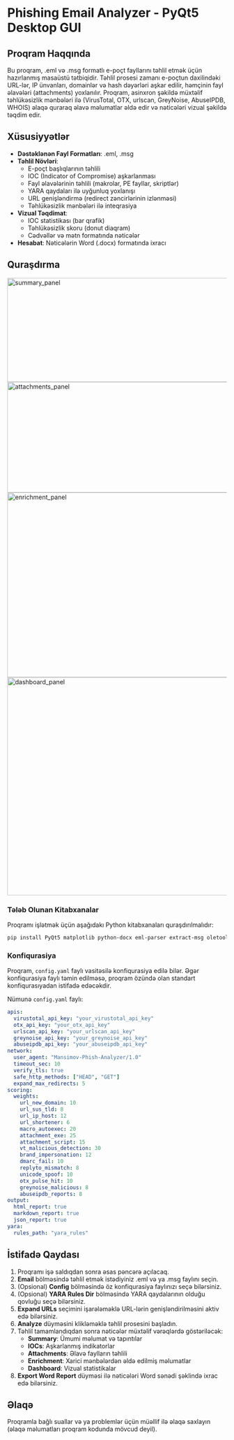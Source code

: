 # Phishing Email Analyzer - PyQt5 Desktop GUI

## Proqram Haqqında

Bu proqram, .eml və .msg formatlı e-poçt fayllarını təhlil etmək üçün hazırlanmış masaüstü tətbiqidir. Təhlil prosesi zamanı e-poçtun daxilindəki URL-lər, IP ünvanları, domainlər və hash dəyərləri aşkar edilir, həmçinin fayl əlavələri (attachments) yoxlanılır. Proqram, asinxron şəkildə müxtəlif təhlükəsizlik mənbələri ilə (VirusTotal, OTX, urlscan, GreyNoise, AbuseIPDB, WHOIS) əlaqə quraraq əlavə məlumatlar əldə edir və nəticələri vizual şəkildə təqdim edir.

## Xüsusiyyətlər

- **Dəstəklənən Fayl Formatları**: .eml, .msg
- **Təhlil Növləri**:
  - E-poçt başlıqlarının təhlili
  - IOC (Indicator of Compromise) aşkarlanması
  - Fayl əlavələrinin təhlili (makrolar, PE fayllar, skriptlər)
  - YARA qaydaları ilə uyğunluq yoxlanışı
  - URL genişləndirmə (redirect zəncirlərinin izlənməsi)
  - Təhlükəsizlik mənbələri ilə inteqrasiya
- **Vizual Təqdimat**:
  - IOC statistikası (bar qrafik)
  - Təhlükəsizlik skoru (donut diaqram)
  - Cədvəllər və mətn formatında nəticələr
- **Hesabat**: Nəticələrin Word (.docx) formatında ixracı

## Quraşdırma

<img width="610" height="238" alt="summary_panel" src="https://github.com/user-attachments/assets/c1737f8a-1632-459b-a3d4-e1611acfcd04" />

<img width="1070" height="253" alt="attachments_panel" src="https://github.com/user-attachments/assets/44480e01-e6ac-4156-91cf-6eef3153c840" />

<img width="726" height="423" alt="enrichment_panel" src="https://github.com/user-attachments/assets/5815072d-7741-48cb-8b1f-3d0278bb4f42" />

<img width="1089" height="499" alt="dashboard_panel" src="https://github.com/user-attachments/assets/2118f76f-227d-4baf-948d-483e3f4bb4b9" />


### Tələb Olunan Kitabxanalar

Proqramı işlətmək üçün aşağıdakı Python kitabxanaları quraşdırılmalıdır:

```bash
pip install PyQt5 matplotlib python-docx eml-parser extract-msg oletools yara-python pefile beautifulsoup4 lxml tldextract chardet aiohttp aiodns requests[security] python-whois dnspython pyyaml rich jinja2 python-dateutil
```

### Konfiqurasiya

Proqram, `config.yaml` faylı vasitəsilə konfiqurasiya edilə bilər. Əgər konfiqurasiya faylı təmin edilməsə, proqram özündə olan standart konfiqurasıyadan istifadə edəcəkdir.

Nümunə `config.yaml` faylı:

```yaml
apis:
  virustotal_api_key: "your_virustotal_api_key"
  otx_api_key: "your_otx_api_key"
  urlscan_api_key: "your_urlscan_api_key"
  greynoise_api_key: "your_greynoise_api_key"
  abuseipdb_api_key: "your_abuseipdb_api_key"
network:
  user_agent: "Mansimov-Phish-Analyzer/1.0"
  timeout_sec: 10
  verify_tls: true
  safe_http_methods: ["HEAD", "GET"]
  expand_max_redirects: 5
scoring:
  weights:
    url_new_domain: 10
    url_sus_tld: 8
    url_ip_host: 12
    url_shortener: 6
    macro_autoexec: 20
    attachment_exe: 25
    attachment_script: 15
    vt_malicious_detection: 30
    brand_impersonation: 12
    dmarc_fail: 10
    replyto_mismatch: 8
    unicode_spoof: 10
    otx_pulse_hit: 10
    greynoise_malicious: 8
    abuseipdb_reports: 8
output:
  html_report: true
  markdown_report: true
  json_report: true
yara:
  rules_path: "yara_rules"
```

## İstifadə Qaydası

1. Proqramı işə saldıqdan sonra əsas pəncərə açılacaq.
2. **Email** bölməsində təhlil etmək istədiyiniz .eml və ya .msg faylını seçin.
3. (Opsional) **Config** bölməsində öz konfiqurasiya faylınızı seçə bilərsiniz.
4. (Opsional) **YARA Rules Dir** bölməsində YARA qaydalarının olduğu qovluğu seçə bilərsiniz.
5. **Expand URLs** seçimini işarələməklə URL-lərin genişləndirilməsini aktiv edə bilərsiniz.
6. **Analyze** düyməsini klikləməklə təhlil prosesini başladın.
7. Təhlil tamamlandıqdan sonra nəticələr müxtəlif vərəqlərdə göstəriləcək:
   - **Summary**: Ümumi məlumat və tapıntılar
   - **IOCs**: Aşkarlanmış indikatorlar
   - **Attachments**: Əlavə faylların təhlili
   - **Enrichment**: Xarici mənbələrdən əldə edilmiş məlumatlar
   - **Dashboard**: Vizual statistikalar
8. **Export Word Report** düyməsi ilə nəticələri Word sənədi şəklində ixrac edə bilərsiniz.

## Əlaqə

Proqramla bağlı suallar və ya problemlər üçün müəllif ilə əlaqə saxlayın (əlaqə məlumatları proqram kodunda mövcud deyil).
